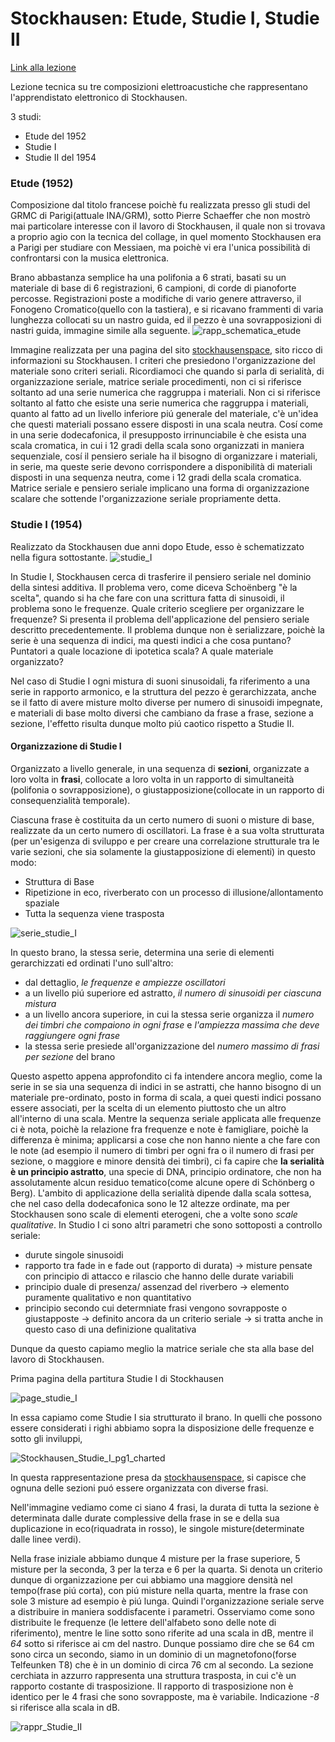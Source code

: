 # Stockhausen: Etude, Studie I, Studie II

[Link alla lezione](https://www.youtube.com/watch?v=440Lt6hqPwc&feature=emb_logo)

Lezione tecnica su tre composizioni elettroacustiche che rappresentano l'apprendistato elettronico di Stockhausen.


3 studi:
- Etude del 1952
- Studie I
- Studie II del 1954

### Etude (1952)

Composizione dal titolo francese poichè fu realizzata presso gli studi del GRMC di Parigi(attuale INA/GRM), sotto Pierre Schaeffer che non mostrò mai particolare interesse con il lavoro di Stockhausen, il quale non si trovava a proprio agio con la tecnica del collage, in quel momento Stockhausen era a Parigi per studiare con Messiaen, ma poichè vi era l'unica possibilità di confrontarsi con la musica elettronica.

Brano abbastanza semplice ha una polifonia a 6 strati, basati su un materiale di base di 6 registrazioni, 6 campioni, di corde di pianoforte percosse. Registrazioni poste a modifiche di vario genere attraverso, il Fonogeno Cromatico(quello con la tastiera), e si ricavano frammenti di varia lunghezza collocati su un nastro guida, ed il pezzo è una sovrapposizioni di nastri guida, immagine simile alla seguente.
![rapp_schematica_etude](rapp_schematica_etude.png)

Immagine realizzata per una pagina del sito [stockhausenspace](https://stockhausenspace.blogspot.com/), sito ricco di informazioni su Stockhausen. I criteri che presiedono l'organizzazione del materiale sono criteri seriali. Ricordiamoci che quando si parla di serialità, di organizzazione seriale, matrice seriale procedimenti, non ci si riferisce soltanto ad una serie numerica che raggruppa i materiali. Non ci si riferisce soltanto al fatto che esiste una serie numerica che raggruppa i materiali, quanto al fatto ad un livello inferiore piú generale del materiale, c'è un'idea che questi materiali possano essere disposti in una scala neutra. Cosí come in una serie dodecafonica, il presupposto irrinunciabile è che esista una scala cromatica, in cui i 12 gradi della scala sono organizzati in maniera sequenziale, cosí il pensiero seriale ha il bisogno di organizzare i materiali, in serie, ma queste serie devono corrispondere a disponibilità di materiali disposti in una sequenza neutra, come i 12 gradi della scala cromatica.
Matrice seriale e pensiero seriale implicano una forma di organizzazione scalare che sottende l'organizzazione seriale propriamente detta.

### Studie I (1954)

Realizzato da Stockhausen due anni dopo Etude, esso è schematizzato nella figura sottostante.
![studie_I](studie_I.png)

In Studie I, Stockhausen cerca di trasferire il pensiero seriale nel dominio della sintesi additiva. Il problema vero, come diceva Schoënberg "è la scelta", quando si ha che fare con una scrittura fatta di sinusoidi, il problema sono le frequenze. Quale criterio scegliere per organizzare le frequenze? Si presenta il problema dell'applicazione del pensiero seriale descritto precedentemente. Il problema dunque non è serializzare, poichè la serie è una sequenza di indici, ma questi indici a che cosa puntano? Puntatori a quale locazione di ipotetica scala? A quale materiale organizzato?

Nel caso di Studie I ogni mistura di suoni sinusoidali, fa riferimento a una serie in rapporto armonico, e la struttura del pezzo è gerarchizzata, anche se il fatto di avere misture molto diverse per numero di sinusoidi impegnate, e materiali di base molto diversi che cambiano da frase a frase, sezione a sezione, l'effetto risulta dunque molto piú caotico rispetto a Studie II.

#### Organizzazione di Studie I

Organizzato a livello generale, in una sequenza di **sezioni**, organizzate a loro volta in **frasi**, collocate a loro volta in un rapporto di simultaneità (polifonia o sovrapposizione), o giustapposizione(collocate in un rapporto di consequenzialità temporale).

Ciascuna frase è costituita da un certo numero di suoni o misture di base, realizzate da un certo numero di oscillatori. La frase è a sua volta strutturata (per un'esigenza di sviluppo e per creare una correlazione strutturale tra le varie sezioni, che sia solamente la giustapposizione di elementi) in questo modo:
- Struttura di Base
- Ripetizione in eco, riverberato con un processo di illusione/allontamento spaziale
- Tutta la sequenza viene trasposta

![serie_studie_I](serie_studie_I.png)

In questo brano, la stessa serie, determina una serie di elementi gerarchizzati ed ordinati l'uno sull'altro:
- dal dettaglio, _le frequenze e ampiezze oscillatori_
- a un livello piú superiore ed astratto, _il numero di sinusoidi per ciascuna mistura_
- a un livello ancora superiore, in cui la stessa serie organizza il _numero dei timbri che compaiono in ogni frase_ e _l'ampiezza massima che deve raggiungere ogni frase_
- la stessa serie presiede all'organizzazione del _numero massimo di frasi per sezione_ del brano

Questo aspetto appena approfondito ci fa intendere ancora meglio, come la serie in se sia una sequenza di indici in se astratti, che hanno bisogno di un materiale pre-ordinato, posto in forma di scala, a quei questi indici possano essere associati, per la scelta di un elemento piuttosto che un altro all'interno di una scala. Mentre la sequenza seriale applicata alle frequenze ci è nota, poichè la relazione fra frequenze e note è famigliare, poichè la differenza è minima; applicarsi a cose che non hanno niente a che fare con le note (ad esempio il numero di timbri per ogni fra o il numero di frasi per sezione, o maggiore e minore densità dei timbri), ci fa capire che **la serialità è un principio astratto**, una specie di DNA, principio ordinatore, che non ha assolutamente alcun residuo tematico(come alcune opere di Schönberg o Berg). L'ambito di applicazione della serialità dipende dalla scala sottesa, che nel caso della dodecafonica sono le 12 altezze ordinate, ma per Stockhausen sono scale di elementi eterogeni, che a volte sono _scale qualitative_.
In Studio I ci sono altri parametri che sono sottoposti a controllo seriale:
- durute singole sinusoidi
- rapporto tra fade in e fade out (rapporto di durata) -> misture pensate con principio di attacco e rilascio che hanno delle durate variabili
- principio duale di presenza/ assenzad del riverbero -> elemento puramente qualitativo e non quantitativo
- principio secondo cui determniate frasi vengono sovrapposte o giustapposte -> definito ancora da un criterio seriale -> si tratta anche in questo caso di una definizione qualitativa

Dunque da questo capiamo meglio la matrice seriale che sta alla base del lavoro di Stockhausen.

Prima pagina della partitura Studie I di Stockhausen

![page_studie_I](page_studie_I.jpg)

In essa capiamo come Studie I sia strutturato il brano.
In quelli che possono essere considerati i righi abbiamo sopra la disposizione delle frequenze e sotto gli inviluppi,

![Stockhausen_Studie_I_pg1_charted](Stockhausen_Studie_I_pg1_charted.jpg)

In questa rappresentazione presa da [stockhausenspace](https://stockhausenspace.blogspot.com/), si capisce che ognuna delle sezioni puó essere organizzata con diverse frasi.

Nell'immagine vediamo come ci siano 4 frasi, la durata di tutta la sezione è determinata dalle durate complessive della frase in se e della sua duplicazione in eco(riquadrata in rosso), le singole misture(determinate dalle linee verdi).

Nella frase iniziale abbiamo dunque 4 misture per la frase superiore, 5 misture per la seconda, 3 per la terza e 6 per la quarta. Si denota un criterio dunque di organizzazione per cui abbiamo una maggiore densità nel tempo(frase piú corta), con piú misture nella quarta, mentre la frase con sole 3 misture ad esempio è piú lunga. Quindi l'organizzazione seriale serve a distribuire in maniera soddisfacente i parametri. Osserviamo come sono distribuite le frequenze (le lettere dell'alfabeto sono delle note di riferimento), mentre le line sotto sono riferite ad una scala in dB, mentre il _64_ sotto si riferisce ai cm del nastro. Dunque possiamo dire che se 64 cm sono circa un secondo, siamo in un dominio di un magnetofono(forse Telfeunken T8) che è in un dominio di circa 76 cm al secondo. La sezione cerchiata in azzurro rappresenta una struttura trasposta, in cui c'è un rapporto costante di trasposizione. Il rapporto di trasposizione non è identico per le 4 frasi che sono sovrapposte, ma è variabile. Indicazione _-8_ si riferisce alla scala in dB.

![rappr_Studie_II](rappr_Studie_II.png)
